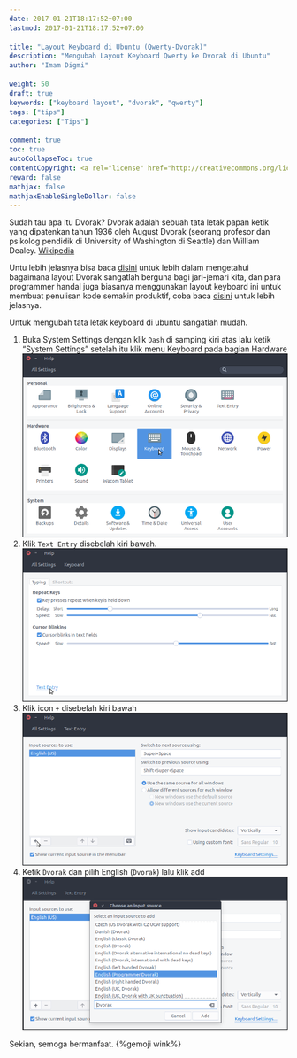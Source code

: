 ```yaml
---
date: 2017-01-21T18:17:52+07:00
lastmod: 2017-01-21T18:17:52+07:00

title: "Layout Keyboard di Ubuntu (Qwerty-Dvorak)"
description: "Mengubah Layout Keyboard Qwerty ke Dvorak di Ubuntu"
author: "Imam Digmi"

weight: 50
draft: true
keywords: ["keyboard layout", "dvorak", "qwerty"]
tags: ["tips"]
categories: ["Tips"]

comment: true
toc: true
autoCollapseToc: true
contentCopyright: <a rel="license" href="http://creativecommons.org/licenses/by-nc-nd/4.0/">CC BY-NC-ND 4.0</a>
reward: false
mathjax: false
mathjaxEnableSingleDollar: false
---
```



Sudah tau apa itu Dvorak? Dvorak adalah sebuah tata letak papan ketik yang dipatenkan tahun 1936 oleh August Dvorak (seorang profesor dan psikolog pendidik di University of Washington di Seattle) dan William Dealey.  [Wikipedia](https://en.wikipedia.org/wiki/Dvorak_Simplified_Keyboard)

Untu lebih jelasnya bisa baca [disini](http://www.dvorak-keyboard.com/) untuk lebih dalam mengetahui bagaimana layout Dvorak sangatlah berguna bagi jari-jemari kita, dan para programmer handal juga biasanya menggunakan layout keyboard ini untuk membuat penulisan kode semakin produktif, coba baca [disini](http://www.kaufmann.no/roland/dvorak/) untuk lebih jelasnya.

Untuk mengubah tata letak keyboard di ubuntu sangatlah mudah.

1. Buka System Settings dengan klik `Dash` di samping kiri atas lalu ketik “System Settings” setelah itu klik menu Keyboard pada bagian Hardware
![Figure 1](/layout-keyboard-dvorak-di-ubuntu/1.png)
2. Klik `Text Entry` disebelah kiri bawah.
![Figure 2](/layout-keyboard-dvorak-di-ubuntu/2.png)
3. Klik icon `+` disebelah kiri bawah
![Figure 3](/layout-keyboard-dvorak-di-ubuntu/3.png)
4. Ketik `Dvorak` dan pilih English (`Dvorak`) lalu klik add
![Figure 4](/layout-keyboard-dvorak-di-ubuntu/4.png)

Sekian, semoga bermanfaat. {%gemoji wink%}